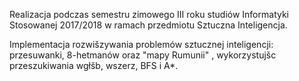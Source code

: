 Realizacja podczas semestru zimowego III roku studiów Informatyki Stosowanej 2017/2018 w ramach przedmiotu Sztuczna Inteligencja.

Implementacja rozwišzywania problemów sztucznej inteligencji: przesuwanki, 8-hetmanów oraz "mapy Rumunii" , wykorzystujšc przeszukiwania wgłšb, wszerz, BFS i A*.
